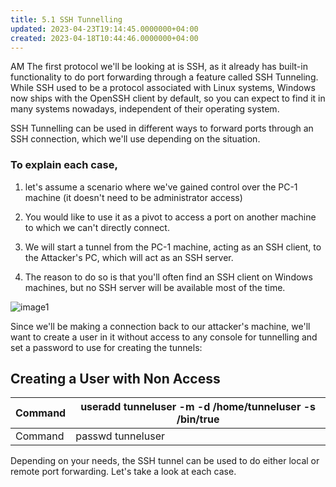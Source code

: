 ```yaml
---
title: 5.1 SSH Tunnelling
updated: 2023-04-23T19:14:45.0000000+04:00
created: 2023-04-18T10:44:46.0000000+04:00
---
```


AM
The first protocol we'll be looking at is SSH, as it already has built-in functionality to do port forwarding through a feature called SSH Tunneling. While SSH used to be a protocol associated with Linux systems, Windows now ships with the OpenSSH client by default, so you can expect to find it in many systems nowadays, independent of their operating system.

SSH Tunnelling can be used in different ways to forward ports through an SSH connection, which we'll use depending on the situation.

### To explain each case, 

1.  let's assume a scenario where we've gained control over the PC-1 machine (it doesn't need to be administrator access)

2.  You would like to use it as a pivot to access a port on another machine to which we can't directly connect.
3.  We will start a tunnel from the PC-1 machine, acting as an SSH client, to the Attacker's PC, which will act as an SSH server.
4.  The reason to do so is that you'll often find an SSH client on Windows machines, but no SSH server will be available most of the time.

![image1](image1-110.png)

Since we'll be making a connection back to our attacker's machine, we'll want to create a user in it without access to any console for tunnelling and set a password to use for creating the tunnels:

## Creating a User with Non Access

| Command | useradd tunneluser -m -d /home/tunneluser -s /bin/true |
|---------|--------------------------------------------------------|
| Command | passwd tunneluser                                      |

Depending on your needs, the SSH tunnel can be used to do either local or remote port forwarding. Let's take a look at each case.

